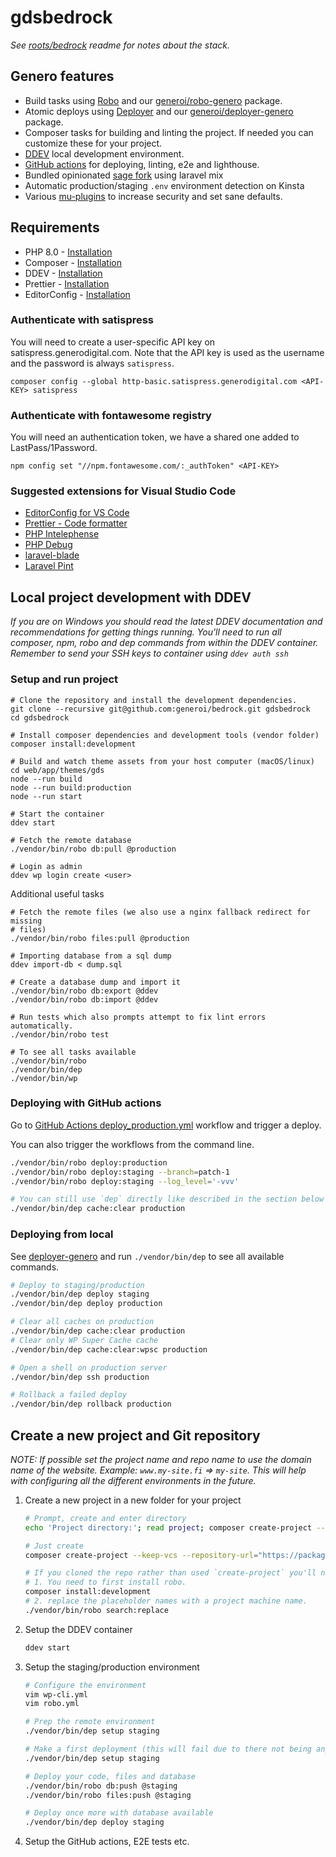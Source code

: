 # gdsbedrock

_See [roots/bedrock](https://github.com/roots/bedrock#readme) readme for notes about the stack._

## Genero features

- Build tasks using [Robo](https://robo.li/) and our [generoi/robo-genero](https://github.com/generoi/robo-genero) package.
- Atomic deploys using [Deployer](https://deployer.org/) and our [generoi/deployer-genero](https://github.com/generoi/deployer-genero) package.
- Composer tasks for building and linting the project. If needed you can customize these for your project.
- [DDEV](https://ddev.readthedocs.io/) local development environment.
- [GitHub actions](https://github.com/generoi/bedrock/tree/master/.github/workflows) for deploying, linting, e2e and lighthouse.
- Bundled opinionated [sage fork](https://github.com/generoi/bedrock/tree/master/web/app/themes/gds) using laravel mix
- Automatic production/staging `.env` environment detection on Kinsta
- Various [mu-plugins](https://github.com/generoi/bedrock/tree/master/web/app/mu-plugins) to increase security and set sane defaults.

## Requirements

- PHP 8.0 - [Installation](https://formulae.brew.sh/formula/php@8.0)
- Composer - [Installation](https://getcomposer.org/doc/00-intro.md#installation-linux-unix-macos)
- DDEV - [Installation](https://ddev.readthedocs.io/en/latest/users/install/ddev-installation/)
- Prettier - [Installation](https://prettier.io/docs/en/editors.html)
- EditorConfig - [Installation](https://editorconfig.org/#download)

### Authenticate with satispress

You will need to create a user-specific API key on satispress.generodigital.com. Note that the API key is used as the username and the password is always `satispress`.

    composer config --global http-basic.satispress.generodigital.com <API-KEY> satispress

### Authenticate with fontawesome registry

You will need an authentication token, we have a shared one added to LastPass/1Password.

    npm config set "//npm.fontawesome.com/:_authToken" <API-KEY>

### Suggested extensions for Visual Studio Code

- [EditorConfig for VS Code](https://marketplace.visualstudio.com/items?itemName=EditorConfig.EditorConfig)
- [Prettier - Code formatter](https://marketplace.visualstudio.com/items?itemName=esbenp.prettier-vscode)
- [PHP Intelephense](https://marketplace.visualstudio.com/items?itemName=bmewburn.vscode-intelephense-client)
- [PHP Debug](https://marketplace.visualstudio.com/items?itemName=xdebug.php-debug)
- [laravel-blade](https://marketplace.visualstudio.com/items?itemName=cjhowe7.laravel-blade)
- [Laravel Pint](https://marketplace.visualstudio.com/items?itemName=open-southeners.laravel-pint)

## Local project development with DDEV

_If you are on Windows you should read the latest DDEV documentation and recommendations for getting things running. You'll need to run all composer, npm, robo and dep commands from within the DDEV container. Remember to send your SSH keys to container using `ddev auth ssh`_

### Setup and run project

    # Clone the repository and install the development dependencies.
    git clone --recursive git@github.com:generoi/bedrock.git gdsbedrock
    cd gdsbedrock

    # Install composer dependencies and development tools (vendor folder)
    composer install:development

    # Build and watch theme assets from your host computer (macOS/linux)
    cd web/app/themes/gds
    node --run build
    node --run build:production
    node --run start

    # Start the container
    ddev start

    # Fetch the remote database
    ./vendor/bin/robo db:pull @production

    # Login as admin
    ddev wp login create <user>

Additional useful tasks

    # Fetch the remote files (we also use a nginx fallback redirect for missing
    # files)
    ./vendor/bin/robo files:pull @production

    # Importing database from a sql dump
    ddev import-db < dump.sql

    # Create a database dump and import it
    ./vendor/bin/robo db:export @ddev
    ./vendor/bin/robo db:import @ddev

    # Run tests which also prompts attempt to fix lint errors automatically.
    ./vendor/bin/robo test

    # To see all tasks available
    ./vendor/bin/robo
    ./vendor/bin/dep
    ./vendor/bin/wp

### Deploying with GitHub actions

Go to [GitHub Actions deploy_production.yml](https://github.com/generoi/gdsbedrock/actions/workflows/deploy_production.yml) workflow and trigger a deploy.

You can also trigger the workflows from the command line.

```sh
./vendor/bin/robo deploy:production
./vendor/bin/robo deploy:staging --branch=patch-1
./vendor/bin/robo deploy:staging --log_level='-vvv'

# You can still use `dep` directly like described in the section below
./vendor/bin/dep cache:clear production
```

### Deploying from local

See [deployer-genero](https://github.com/generoi/deployer-genero) and run `./vendor/bin/dep` to see all available commands.

```sh
# Deploy to staging/production
./vendor/bin/dep deploy staging
./vendor/bin/dep deploy production

# Clear all caches on production
./vendor/bin/dep cache:clear production
# Clear only WP Super Cache cache
./vendor/bin/dep cache:clear:wpsc production

# Open a shell on production server
./vendor/bin/dep ssh production

# Rollback a failed deploy
./vendor/bin/dep rollback production
```

## Create a new project and Git repository

_NOTE: If possible set the project name and repo name to use the domain name of the website. Example: `www.my-site.fi` => `my-site`. This will help with configuring all the different environments in the future._

1. Create a new project in a new folder for your project

   ```sh
   # Prompt, create and enter directory
   echo 'Project directory:'; read project; composer create-project --keep-vcs --repository-url="https://packagist.minasithil.genero.fi" generoi/bedrock:dev-master $project; cd $project;

   # Just create
   composer create-project --keep-vcs --repository-url="https://packagist.minasithil.genero.fi" generoi/bedrock:dev-master <project-dir>

   # If you cloned the repo rather than used `create-project` you'll need to:
   # 1. You need to first install robo.
   composer install:development
   # 2. replace the placeholder names with a project machine name.
   ./vendor/bin/robo search:replace
   ```

2. Setup the DDEV container

   ```sh
   ddev start
   ```

3. Setup the staging/production environment

   ```sh
   # Configure the environment
   vim wp-cli.yml
   vim robo.yml

   # Prep the remote environment
   ./vendor/bin/dep setup staging

   # Make a first deployment (this will fail due to there not being any database)
   ./vendor/bin/dep setup staging

   # Deploy your code, files and database
   ./vendor/bin/robo db:push @staging
   ./vendor/bin/robo files:push @staging

   # Deploy once more with database available
   ./vendor/bin/dep deploy staging
   ```

4. Setup the GitHub actions, E2E tests etc.
